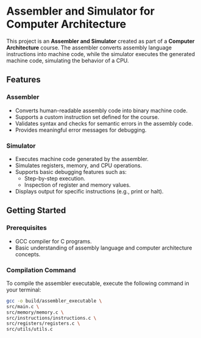 # Assembler and Simulator for Computer Architecture

This project is an **Assembler and Simulator** created as part of a **Computer Architecture** course. The assembler converts assembly language instructions into machine code, while the simulator executes the generated machine code, simulating the behavior of a CPU. 

## Features

### Assembler
- Converts human-readable assembly code into binary machine code.
- Supports a custom instruction set defined for the course.
- Validates syntax and checks for semantic errors in the assembly code.
- Provides meaningful error messages for debugging.

### Simulator
- Executes machine code generated by the assembler.
- Simulates registers, memory, and CPU operations.
- Supports basic debugging features such as:
  - Step-by-step execution.
  - Inspection of register and memory values.
- Displays output for specific instructions (e.g., print or halt).

## Getting Started

### Prerequisites
- GCC compiler for C programs.
- Basic understanding of assembly language and computer architecture concepts.

### Compilation Command
To compile the assembler executable, execute the following command in your terminal:

```bash
gcc -o build/assembler_executable \
src/main.c \
src/memory/memory.c \
src/instructions/instructions.c \
src/registers/registers.c \
src/utils/utils.c
